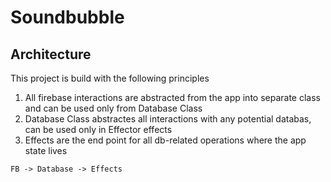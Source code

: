 # Soundbubble

## Architecture 

This project is build with the following principles
1. All firebase interactions are abstracted from the app into separate class and can be used only from Database Class
2. Database Class abstractes all interactions with any potential databas, can be used only in Effector effects
3. Effects are the end point for all db-related operations where the app state lives

`FB -> Database -> Effects`